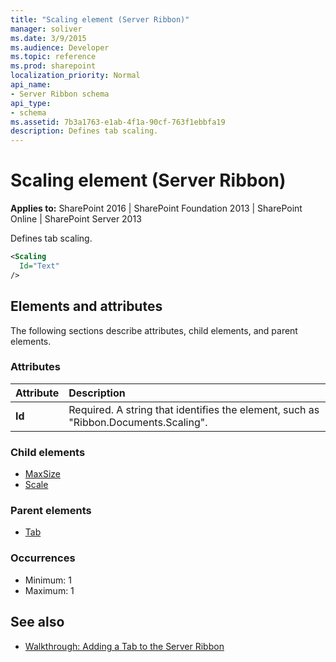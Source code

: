 ```yaml
---
title: "Scaling element (Server Ribbon)"
manager: soliver
ms.date: 3/9/2015
ms.audience: Developer
ms.topic: reference
ms.prod: sharepoint
localization_priority: Normal
api_name:
- Server Ribbon schema
api_type:
- schema
ms.assetid: 7b3a1763-e1ab-4f1a-90cf-763f1ebbfa19
description: Defines tab scaling.
---
```


# Scaling element (Server Ribbon)

**Applies to:** SharePoint 2016 | SharePoint Foundation 2013 | SharePoint Online | SharePoint Server 2013
  
Defines tab scaling.
  
```XML
<Scaling
  Id="Text"
/>
```

## Elements and attributes

The following sections describe attributes, child elements, and parent elements.

### Attributes

|**Attribute**|**Description**|
|:-----|:-----|
|**Id** <br/> |Required. A string that identifies the element, such as "Ribbon.Documents.Scaling".  <br/> |
   
### Child elements

- [MaxSize](maxsize-element.md) 
- [Scale](scale-element.md) 
   
### Parent elements

- [Tab](tab-element.md)
   
### Occurrences

- Minimum: 1
- Maximum: 1  
   
## See also

- [Walkthrough: Adding a Tab to the Server Ribbon](https://msdn.microsoft.com/library/3d1fb8b6-4c9b-4801-9bba-6d2f5caee0d9%28Office.15%29.aspx)

